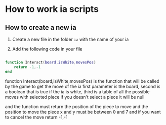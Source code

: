 # How to work ia scripts

## How to create a new ia

1. Create a new file in the folder `ia` with the name of your ia

2. Add the following code in your file

```lua

function Interact(board,isWhite,movesPos)
    return -1,-1
end

```

function Interact(board,isWhite,movesPos) is the function that will be called by the game to get the move of the ia
first parameter is the board, second is a boolean that is true if the ia is white, third is a table of all the possible moves with selected piece if you doesn't select a piece it will be null

and the function must return the position of the piece to move and the position to move the piece
x and y must be between 0 and 7 and if you want to cancel the move return -1,-1